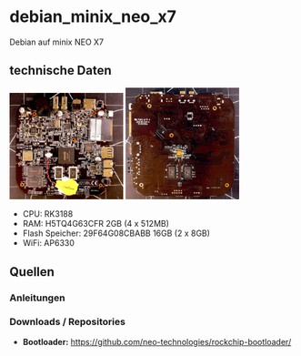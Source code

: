 # debian_minix_neo_x7
Debian auf minix NEO X7




## technische Daten
<div>
  <img src="assets/images/MB1.JPG" width="200"/>
  <img src="assets/images/MB2.JPG" width="200"/>
</div>

- CPU: RK3188
- RAM: H5TQ4G63CFR 2GB (4 x 512MB)
- Flash Speicher: 29F64G08CBABB 16GB (2 x 8GB)
- WiFi: AP6330


## Quellen

### Anleitungen

### Downloads / Repositories
  - **Bootloader:** https://github.com/neo-technologies/rockchip-bootloader/
    
